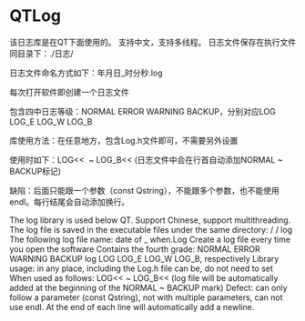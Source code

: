 # QTLog


该日志库是在QT下面使用的。
支持中文，支持多线程。
日志文件保存在执行文件同目录下：./日志/

日志文件命名方式如下：年月日_时分秒.log

每次打开软件即创建一个日志文件

包含四中日志等级：NORMAL ERROR WARNING BACKUP，分别对应LOG LOG_E LOG_W LOG_B

库使用方法：在任意地方，包含Log.h文件即可，不需要另外设置

使用时如下：LOG<<  ~ LOG_B<<
(日志文件中会在行首自动添加NORMAL ~ BACKUP标记)

缺陷：后面只能跟一个参数（const Qstring），不能跟多个参数，也不能使用endl。每行结尾会自动添加换行。



The log library is used below QT.
Support Chinese, support multithreading.
The log file is saved in the executable files under the same directory: / / log
The following log file name: date of _ when.Log
Create a log file every time you open the software
Contains the fourth grade: NORMAL ERROR WARNING BACKUP log LOG LOG_E LOG_W LOG_B, respectively
Library usage: in any place, including the Log.h file can be, do not need to set
When used as follows: LOG<< ~ LOG_B<<
(log file will be automatically added at the beginning of the NORMAL ~ BACKUP mark)
Defect: can only follow a parameter (const Qstring), not with multiple parameters, can not use endl. At the end of each line will automatically add a newline.
                                                     
